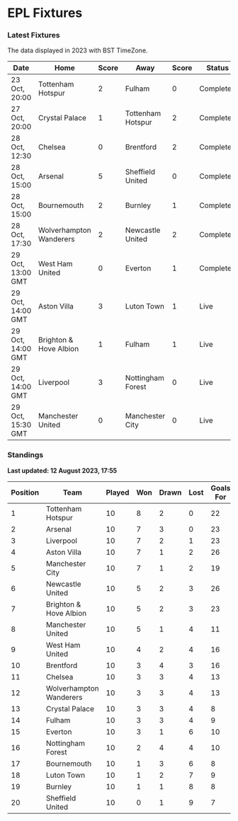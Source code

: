 # EPL Fixtures

### Latest Fixtures

The data displayed in 2023 with BST TimeZone.

<!-- START_TABLE -->
| Date | Home | Score | Away | Score | Status |
|-------------|--------|--------------|--------|--------------|--------|
| 23 Oct, 20:00 | Tottenham Hotspur | 2 | Fulham | 0 | Completed |
| 27 Oct, 20:00 | Crystal Palace | 1 | Tottenham Hotspur | 2 | Completed |
| 28 Oct, 12:30 | Chelsea | 0 | Brentford | 2 | Completed |
| 28 Oct, 15:00 | Arsenal | 5 | Sheffield United | 0 | Completed |
| 28 Oct, 15:00 | Bournemouth | 2 | Burnley | 1 | Completed |
| 28 Oct, 17:30 | Wolverhampton Wanderers | 2 | Newcastle United | 2 | Completed |
| 29 Oct, 13:00 GMT | West Ham United | 0 | Everton | 1 | Completed |
| 29 Oct, 14:00 GMT | Aston Villa | 3 | Luton Town | 1 | Live |
| 29 Oct, 14:00 GMT | Brighton & Hove Albion | 1 | Fulham | 1 | Live |
| 29 Oct, 14:00 GMT | Liverpool | 3 | Nottingham Forest | 0 | Live |
| 29 Oct, 15:30 GMT | Manchester United | 0 | Manchester City | 0 | Live |
<!-- END_TABLE -->

### Standings

**Last updated: 12 August 2023, 17:55**

<!-- START_STANDINGS -->
| Position | Team | Played | Won | Drawn | Lost | Goals For | Goals Against | Goal Difference | Points |
|----------|------|--------|-----|-------|------|-----------|---------------|-----------------|--------|
| 1 | Tottenham Hotspur | 10 | 8 | 2 | 0 | 22 | 9 | 13 | 26 |
| 2 | Arsenal | 10 | 7 | 3 | 0 | 23 | 8 | 15 | 24 |
| 3 | Liverpool | 10 | 7 | 2 | 1 | 23 | 9 | 14 | 23 |
| 4 | Aston Villa | 10 | 7 | 1 | 2 | 26 | 14 | 12 | 22 |
| 5 | Manchester City | 10 | 7 | 1 | 2 | 19 | 7 | 12 | 22 |
| 6 | Newcastle United | 10 | 5 | 2 | 3 | 26 | 11 | 15 | 17 |
| 7 | Brighton & Hove Albion | 10 | 5 | 2 | 3 | 23 | 19 | 4 | 17 |
| 8 | Manchester United | 10 | 5 | 1 | 4 | 11 | 13 | -2 | 16 |
| 9 | West Ham United | 10 | 4 | 2 | 4 | 16 | 17 | -1 | 14 |
| 10 | Brentford | 10 | 3 | 4 | 3 | 16 | 12 | 4 | 13 |
| 11 | Chelsea | 10 | 3 | 3 | 4 | 13 | 11 | 2 | 12 |
| 12 | Wolverhampton Wanderers | 10 | 3 | 3 | 4 | 13 | 17 | -4 | 12 |
| 13 | Crystal Palace | 10 | 3 | 3 | 4 | 8 | 13 | -5 | 12 |
| 14 | Fulham | 10 | 3 | 3 | 4 | 9 | 16 | -7 | 12 |
| 15 | Everton | 10 | 3 | 1 | 6 | 10 | 14 | -4 | 10 |
| 16 | Nottingham Forest | 10 | 2 | 4 | 4 | 10 | 15 | -5 | 10 |
| 17 | Bournemouth | 10 | 1 | 3 | 6 | 8 | 21 | -13 | 6 |
| 18 | Luton Town | 10 | 1 | 2 | 7 | 9 | 20 | -11 | 5 |
| 19 | Burnley | 10 | 1 | 1 | 8 | 8 | 25 | -17 | 4 |
| 20 | Sheffield United | 10 | 0 | 1 | 9 | 7 | 29 | -22 | 1 |
<!-- END_STANDINGS -->
